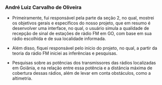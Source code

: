 

### André Luiz Carvalho de Oliveira

- Primeiramente, fui responsável pela parte da seção 2, no qual, mostrei os objetivos gerais e específicos do nosso projeto, que em resumo é desenvolver uma interface, no qual, o usuário simula a qualidade de recepção de sinal de estações de rádio FM em GO, com base em sua rádio escolhida e de sua localidade informada.

- Além disso, fiquei responsável pelo início do projeto, no qual, a partir da teoria da rádio FM iniciei as inferências e pesquisas.

- Pesquisas sobre as potências dos transmissores das rádios localizadas em Goiânia, e na relação entre essa potência e a distância máxima de cobertura dessas rádios, além de levar em conta obstáculos, como a altimetria.

